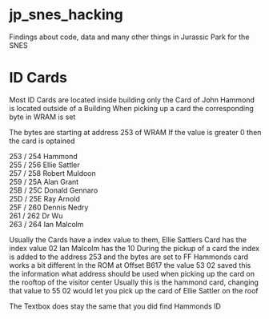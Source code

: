 # jp_snes_hacking
Findings about code, data and many other things in Jurassic Park for the SNES

# ID Cards
Most ID Cards are located inside building only the Card of John Hammond is located outside of a Building
When picking up a card the corresponding byte in WRAM is set 

The bytes are starting at address 253 of WRAM
If the value is greater 0 then the card is optained

253 / 254 Hammond\
255 / 256 Ellie Sattler\
257 / 258 Robert Muldoon\
259 / 25A Alan Grant\
25B / 25C Donald Gennaro\
25D / 25E Ray Arnold\
25F / 260 Dennis Nedry\
261 / 262 Dr Wu\
263 / 264 Ian Malcolm

Usually the Cards have a index value to them, Ellie Sattlers Card has the index value 02 Ian Malcolm has the 10
During the pickup of a card the index is added to the address 253 and the bytes are set to FF 
Hammonds card works a bit different 
In the ROM at Offset B617 the value 53 02 saved this the information what address should be used when picking up the card on the rooftop of the visitor center 
Usually this is the hammond card, changing that value to 55 02 would let you pick up the card of Ellie Sattler on the roof 

The Textbox does stay the same that you did find Hammonds ID
